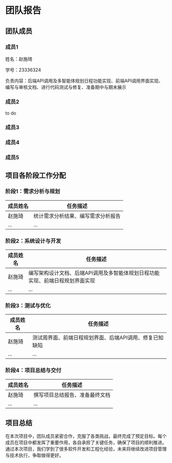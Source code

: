 
# 团队报告


## 团队成员

### 成员1

姓名：赵施琦

学号：23336324

负责内容：后端API调用及多智能体规划日程功能实现、前端API调用界面实现、编写与审核文档、进行代码测试与修复、准备期中与期末展示

### 成员2
to do

### 成员3

### 成员4

### 成员5

## 项目各阶段工作分配

### 阶段1：需求分析与规划

| 成员姓名 | 任务描述 |
|----------|----------|
| 赵施琦    | 统计需求分析结果、编写需求分析报告 |
| ...    | ... |


### 阶段2：系统设计与开发

| 成员姓名 | 任务描述 |
|----------|----------|
| 赵施琦    | 编写架构设计文档、后端API调用及多智能体规划日程功能实现、前端日程规划界面实现 |
| ...    | ... |

### 阶段3：测试与优化

| 成员姓名 | 任务描述 |
|----------|----------|
| 赵施琦    | 测试周界面、前端日程规划界面、后端API调用、修复已知缺陷 |
| ...    | ... |

### 阶段4：项目总结与交付

| 成员姓名 | 任务描述 |
|----------|----------|
| 赵施琦    | 撰写项目总结报告、准备最终文档 |
| ...    | ... |


## 项目总结
在本次项目中，团队成员紧密合作，克服了各类挑战，最终完成了预定目标。每个成员在项目中都发挥了重要作用，各自承担了关键任务，确保了项目的顺利推进。通过本次项目，我们学到了很多软件开发和工程化经验，未来将继续改进项目管理与技术执行，争取做得更好。
